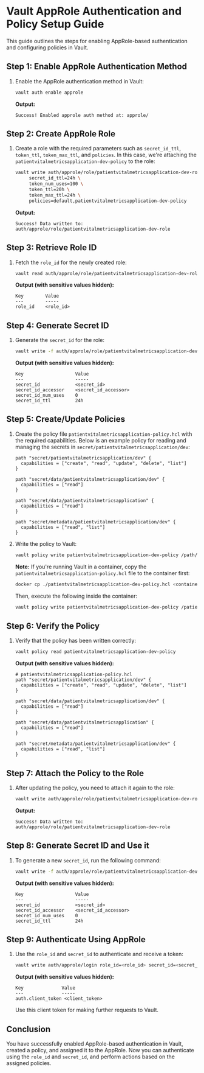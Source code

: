 # Vault AppRole Authentication and Policy Setup Guide

This guide outlines the steps for enabling AppRole-based authentication and configuring policies in Vault.

## Step 1: Enable AppRole Authentication Method

1. Enable the AppRole authentication method in Vault:

    ```bash
    vault auth enable approle
    ```

   **Output:**

    ```
    Success! Enabled approle auth method at: approle/
    ```

## Step 2: Create AppRole Role

1. Create a role with the required parameters such as `secret_id_ttl`, `token_ttl`, `token_max_ttl`, and `policies`. In
   this case, we're attaching the `patientvitalmetricsapplication-dev-policy` to the role:

    ```bash
    vault write auth/approle/role/patientvitalmetricsapplication-dev-role \
         secret_id_ttl=24h \
         token_num_uses=100 \
         token_ttl=20h \
         token_max_ttl=24h \
         policies=default,patientvitalmetricsapplication-dev-policy
    ```

   **Output:**

    ```
    Success! Data written to: auth/approle/role/patientvitalmetricsapplication-dev-role
    ```

## Step 3: Retrieve Role ID

1. Fetch the `role_id` for the newly created role:

    ```bash
    vault read auth/approle/role/patientvitalmetricsapplication-dev-role/role-id
    ```

   **Output (with sensitive values hidden):**

    ```
    Key        Value
    ---        -----
    role_id    <role_id>
    ```

## Step 4: Generate Secret ID

1. Generate the `secret_id` for the role:

    ```bash
    vault write -f auth/approle/role/patientvitalmetricsapplication-dev-role/secret-id
    ```

   **Output (with sensitive values hidden):**

    ```
    Key                   Value
    ---                   -----
    secret_id             <secret_id>
    secret_id_accessor    <secret_id_accessor>
    secret_id_num_uses    0
    secret_id_ttl         24h
    ```

## Step 5: Create/Update Policies

1. Create the policy file `patientvitalmetricsapplication-policy.hcl` with the required capabilities. Below is an
   example
   policy for
   reading and
   managing the secrets in `secret/patientvitalmetricsapplication/dev`:

    ```hcl
    path "secret/patientvitalmetricsapplication/dev" {
      capabilities = ["create", "read", "update", "delete", "list"]
    }

    path "secret/data/patientvitalmetricsapplication/dev" {
      capabilities = ["read"]
    }

    path "secret/data/patientvitalmetricsapplication" {
      capabilities = ["read"]
    }

    path "secret/metadata/patientvitalmetricsapplication/dev" {
      capabilities = ["read", "list"]
    }
    ```

2. Write the policy to Vault:

    ```bash
    vault policy write patientvitalmetricsapplication-dev-policy /path/to/patientvitalmetricsapplication-dev-policy.hcl
    ```

   **Note:** If you're running Vault in a container, copy the `patientvitalmetricsapplication-policy.hcl` file to the
   container
   first:

    ```bash
    docker cp ./patientvitalmetricsapplication-dev-policy.hcl <container_id>:/patientvitalmetricsapplication-dev-policy.hcl
    ```

   Then, execute the following inside the container:

    ```bash
    vault policy write patientvitalmetricsapplication-dev-policy /patientvitalmetricsapplication-dev-policy.hcl
    ```

## Step 6: Verify the Policy

1. Verify that the policy has been written correctly:

    ```bash
    vault policy read patientvitalmetricsapplication-dev-policy
    ```

   **Output (with sensitive values hidden):**

    ```
    # patientvitalmetricsapplication-policy.hcl
    path "secret/patientvitalmetricsapplication/dev" {
      capabilities = ["create", "read", "update", "delete", "list"]
    }

    path "secret/data/patientvitalmetricsapplication/dev" {
      capabilities = ["read"]
    }

    path "secret/data/patientvitalmetricsapplication" {
      capabilities = ["read"]
    }

    path "secret/metadata/patientvitalmetricsapplication/dev" {
      capabilities = ["read", "list"]
    }
    ```

## Step 7: Attach the Policy to the Role

1. After updating the policy, you need to attach it again to the role:

    ```bash
    vault write auth/approle/role/patientvitalmetricsapplication-dev-role token_policies="patientvitalmetricsapplication-dev-policy"
    ```

   **Output:**

    ```
    Success! Data written to: auth/approle/role/patientvitalmetricsapplication-dev-role
    ```

## Step 8: Generate Secret ID and Use it

1. To generate a new `secret_id`, run the following command:

    ```bash
    vault write -f auth/approle/role/patientvitalmetricsapplication-dev-role/secret-id
    ```

   **Output (with sensitive values hidden):**

    ```
    Key                   Value
    ---                   -----
    secret_id             <secret_id>
    secret_id_accessor    <secret_id_accessor>
    secret_id_num_uses    0
    secret_id_ttl         24h
    ```

## Step 9: Authenticate Using AppRole

1. Use the `role_id` and `secret_id` to authenticate and receive a token:

    ```bash
    vault write auth/approle/login role_id=<role_id> secret_id=<secret_id>
    ```

   **Output (with sensitive values hidden):**

    ```
    Key              Value
    ---              -----
    auth.client_token <client_token>
    ```

   Use this client token for making further requests to Vault.

## Conclusion

You have successfully enabled AppRole-based authentication in Vault, created a policy, and assigned it to the AppRole.
Now you can authenticate using the `role_id` and `secret_id`, and perform actions based on the assigned policies.
